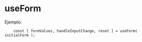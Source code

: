 # useForm

Ejemplo:

```
    const [ formValues, handleInputChange, reset ] = useForm( initialForm );

```